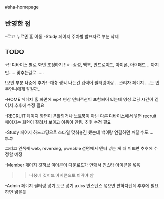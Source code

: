 #sha-homepage

## 반영한 점
-로고 누르면 홈 이동
-Study 페이지 주차별 발표자료 부분 삭제


## TODO
⭐!! 디바이스 별로 화면 조정하기 !!⭐
-삼성, 맥북, 안드로이드, 아이폰, 아이패드 .. 까지만..... 맞추는걸로 .....

!보안 부분 나중에 추가!
-대충 생각 나는건 입력어 필터링이랑 .. 관리자 페이지 ....는 민주언니에게 맡길까..

-HOME 페이지
홈 화면에 mp4 영상 인터랙션이 포함되어 있는데
영상 로딩 시간이 길어서 추후에 수정 필요 

-RECRUIT 페이지
화면이 분할되거나 노트북이 아닌 다른 디바이스에서 열면
recruit 페이지는 화면이 잘려서 보이고 이동이 안됨. 
추후 수정 필요

-Study 페이지
하드코딩으로 스타일 맞춰놓긴 했는데 백이랑 연결하면
깨질 수도....
ಥ_ಥ

그리고 왼쪽에 web, reversing, pwnable 설명에서 엔터 넣는 게 더 이쁘면
추후에 수정할 예정

-Member 페이지
깃허브 아이콘이 다운로드가 안돼서 인스타 아이콘을 넣음
>> 나중에 깃허브 아이콘으로 바꿔야 함 

-Admin 페이지
필터링 넣기
토큰 넣기
axios 인스턴스 넣으면 편하다던데 추후에 필요하면 넣을듯

